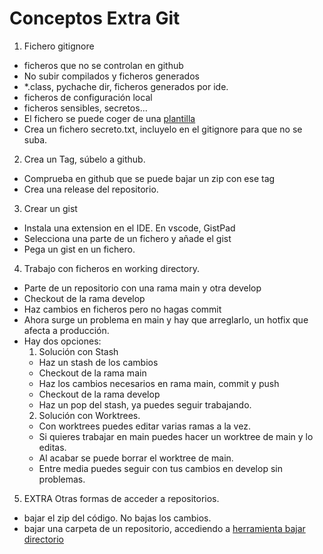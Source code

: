 
# Conceptos Extra Git

1. Fichero gitignore
  - ficheros que no se controlan en github
  - No subir compilados y ficheros generados
  - *.class, pychache dir, ficheros generados por ide.
  - ficheros de configuración local
  - ficheros sensibles, secretos...
  - El fichero se puede coger de una [plantilla](https://www.toptal.com/developers/gitignore)
  - Crea un fichero secreto.txt, incluyelo en el gitignore para que no se suba.


2. Crea un Tag, súbelo a github.
  - Comprueba en github que se puede bajar un zip con ese tag
  - Crea una release del repositorio.

3. Crear un gist
  - Instala una extension en el IDE. En vscode, GistPad
  - Selecciona una parte de un fichero y añade el gist
  - Pega un gist en un fichero.

4. Trabajo con ficheros en working directory.
  - Parte de un repositorio con una rama main y otra develop
  - Checkout de la rama develop
  - Haz cambios en ficheros pero no hagas commit
  - Ahora surge un problema en main y hay que arreglarlo, un hotfix que afecta a producción.
  - Hay dos opciones:
    1. Solución con Stash
      - Haz un stash de los cambios
      - Checkout de la rama main
      - Haz los cambios necesarios en rama main, commit y push
      - Checkout de la rama develop
      - Haz un pop del stash, ya puedes seguir trabajando.
    2. Solución con Worktrees.
      - Con worktrees puedes editar varias ramas a la vez.
      - Si quieres trabajar en main puedes hacer un worktree de main y lo editas.
      - Al acabar se puede borrar el worktree de main.
      - Entre media puedes seguir con tus cambios en develop sin problemas.

5. EXTRA Otras formas de acceder a repositorios.
  - bajar el zip del código. No bajas los cambios.
  - bajar una carpeta de un repositorio, accediendo a [herramienta bajar directorio](https://download-directory.github.io/)
